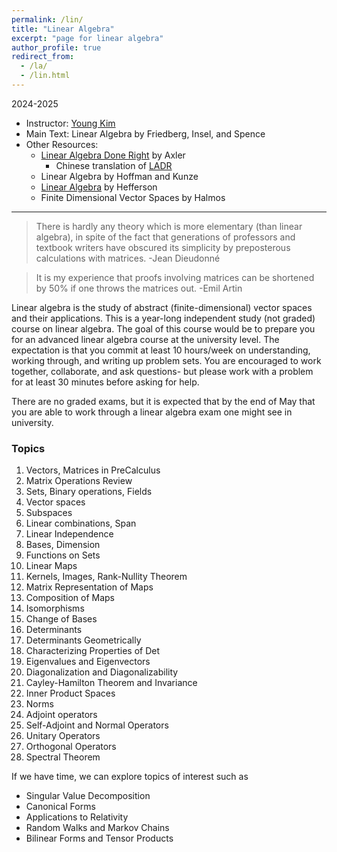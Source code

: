 ```yaml
---
permalink: /lin/
title: "Linear Algebra"
excerpt: "page for linear algebra"
author_profile: true
redirect_from: 
  - /la/
  - /lin.html
---
```

2024-2025
          
  * Instructor: [Young Kim](https://yxyzyxy.github.io/)
  * Main Text: Linear Algebra by Friedberg, Insel, and Spence
  * Other Resources: 
      * [Linear Algebra Done Right](https://linear.axler.net/LADR4e.pdf) by Axler
        * Chinese translation of [LADR](https://linear.axler.net/LADR4eChinese.pdf)
      * Linear Algebra by Hoffman and Kunze
      * [Linear Algebra](https://hefferon.net/linearalgebra/) by Hefferson
      * Finite Dimensional Vector Spaces by Halmos

---

> There is hardly any theory which is more elementary (than linear algebra), in spite of the fact that generations of professors and textbook writers have obscured its simplicity by preposterous calculations with matrices.
-Jean Dieudonné

>It is my experience that proofs involving matrices can be shortened by 50% if one throws the matrices out.
-Emil Artin

Linear algebra is the study of abstract (finite-dimensional) vector spaces and their applications. 
This is a year-long independent study (not graded) course on linear algebra. 
The goal of this course would be to prepare you for an advanced linear algebra course at the university level.
The expectation is that you commit at least 10 hours/week on understanding, working through, and writing up problem sets. 
You are encouraged to work together, collaborate, and ask questions- but please work with a problem for at least 30 minutes before asking for help.

There are no graded exams, but it is expected that by the end of May that you are able to work through a linear algebra exam one might see in university. 

### Topics

  1. Vectors, Matrices in PreCalculus
  2. Matrix Operations Review
  3. Sets, Binary operations, Fields
  4. Vector spaces
  5. Subspaces
  6. Linear combinations, Span
  7. Linear Independence
  8. Bases, Dimension
  9. Functions on Sets
  10. Linear Maps
  11. Kernels, Images, Rank-Nullity Theorem
  12. Matrix Representation of Maps
  13. Composition of Maps
  14. Isomorphisms
  15. Change of Bases
  16. Determinants
  17. Determinants Geometrically
  18. Characterizing Properties of Det
  19. Eigenvalues and Eigenvectors
  21. Diagonalization and Diagonalizability
  22. Cayley-Hamilton Theorem and Invariance
  23. Inner Product Spaces
  24. Norms
  25. Adjoint operators
  26. Self-Adjoint and Normal Operators
  27. Unitary Operators
  28. Orthogonal Operators
  29. Spectral Theorem

If we have time, we can explore topics of interest such as
  * Singular Value Decomposition
  * Canonical Forms
  * Applications to Relativity
  * Random Walks and Markov Chains
  * Bilinear Forms and Tensor Products
